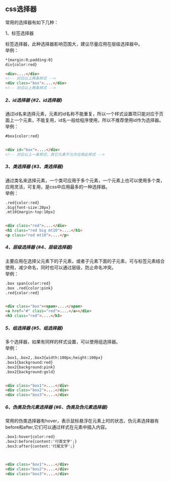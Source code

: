 ## css选择器

常用的选择器有如下几种：

1、标签选择器

标签选择器，此种选择器影响范围大，建议尽量应用在层级选择器中。  
举例：

```html
*{margin:0;padding:0}
div{color:red}   

<div>....</div>
<!-- 对应以上两条样式 -->
<div class="box">....</div>
<!-- 对应以上两条样式 -->
```

##### 2、id选择器 {#2、id选择器}

通过id名来选择元素，元素的id名称不能重复，所以一个样式设置项只能对应于页面上一个元素，不能复用，id名一般给程序使用，所以不推荐使用id作为选择器。  
举例：

```html
#box{color:red} 


<div id="box">....</div>
<!-- 对应以上一条样式，其它元素不允许应用此样式 -->
```

##### 3、类选择器 {#3、类选择器}

通过类名来选择元素，一个类可应用于多个元素，一个元素上也可以使用多个类，应用灵活，可复用，是css中应用最多的一种选择器。  
举例：

```html
.red{color:red}
.big{font-size:20px}
.mt10{margin-top:10px} 


<div class="red">....</div>
<h1 class="red big mt10">....</h1>
<p class="red mt10">....</p>
```

##### 4、层级选择器 {#4、层级选择器}

主要应用在选择父元素下的子元素，或者子元素下面的子元素，可与标签元素结合使用，减少命名，同时也可以通过层级，防止命名冲突。  
举例：

```html
.box span{color:red}
.box .red{color:pink}
.red{color:red}


<div class="box"><span>....</span>
<a href="#" class="red">....</a></div>
<h3 class="red">....</h3>
```

##### 5、组选择器 {#5、组选择器}

多个选择器，如果有同样的样式设置，可以使用组选择器。  
举例：

```html
.box1,.box2,.box3{width:100px;height:100px}
.box1{background:red}
.box2{background:pink}
.box2{background:gold}


<div class="box1">....</div>
<div class="box2">....</div>
<div class="box3">....</div>
```

##### 6、伪类及伪元素选择器 {#6、伪类及伪元素选择器}

常用的伪类选择器有hover，表示鼠标悬浮在元素上时的状态，伪元素选择器有before和after,它们可以通过样式在元素中插入内容。

```html
.box1:hover{color:red}
.box2:before{content:'行首文字';}
.box3:after{content:'行尾文字';}



<div class="box1">....</div>
<div class="box2">....</div>
<div class="box3">....</div>
```



